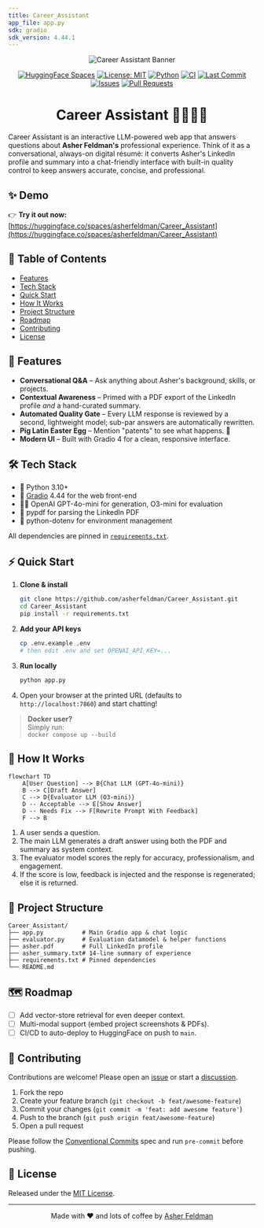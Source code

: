 ```yaml
---
title: Career_Assistant
app_file: app.py
sdk: gradio
sdk_version: 4.44.1
---
```


<p align="center">
  <img src="https://raw.githubusercontent.com/asherfeldman/Career_Assistant/main/.github/assets/banner.png" alt="Career Assistant Banner" />
</p>

<p align="center">
  <a href="https://huggingface.co/spaces/asherfeldman/Career_Assistant"><img alt="HuggingFace Spaces" src="https://img.shields.io/badge/Live%20Demo-HuggingFace-darkviolet?logo=huggingface&logoColor=white"></a>
  <a href="https://github.com/asherfeldman/Career_Assistant/blob/main/LICENSE"><img alt="License: MIT" src="https://img.shields.io/badge/License-MIT-yellow.svg"></a>
  <a href="https://www.python.org/downloads/"><img alt="Python" src="https://img.shields.io/badge/python-3.10%2B-blue.svg"></a>
  <a href="https://github.com/asherfeldman/Career_Assistant/actions"><img alt="CI" src="https://github.com/asherfeldman/Career_Assistant/actions/workflows/ci.yml/badge.svg"></a>
  <a href="https://github.com/asherfeldman/Career_Assistant/commits/main"><img alt="Last Commit" src="https://img.shields.io/github/last-commit/asherfeldman/Career_Assistant?style=flat"></a>
  <a href="https://github.com/asherfeldman/Career_Assistant/issues"><img alt="Issues" src="https://img.shields.io/github/issues/asherfeldman/Career_Assistant?color=important"></a>
  <a href="https://github.com/asherfeldman/Career_Assistant/pulls"><img alt="Pull Requests" src="https://img.shields.io/github/issues-pr/asherfeldman/Career_Assistant?color=success"></a>
</p>

<h1 align="center">Career Assistant 👩‍💼👨‍💼</h1>

Career Assistant is an interactive LLM-powered web app that answers questions about **Asher Feldman's** professional experience. Think of it as a conversational, always-on digital résumé: it converts Asher's LinkedIn profile and summary into a chat-friendly interface with built-in quality control to keep answers accurate, concise, and professional.

## ✨ Demo

👉 **Try it out now:** [https://huggingface.co/spaces/asherfeldman/Career_Assistant](https://huggingface.co/spaces/asherfeldman/Career_Assistant)

## 📜 Table of Contents
- [Features](#features)
- [Tech Stack](#tech-stack)
- [Quick Start](#quick-start)
- [How It Works](#how-it-works)
- [Project Structure](#project-structure)
- [Roadmap](#roadmap)
- [Contributing](#contributing)
- [License](#license)

## 🚀 Features
- **Conversational Q&A** – Ask anything about Asher's background, skills, or projects.
- **Contextual Awareness** – Primed with a PDF export of the LinkedIn profile *and* a hand-curated summary.
- **Automated Quality Gate** – Every LLM response is reviewed by a second, lightweight model; sub-par answers are automatically rewritten.
- **Pig Latin Easter Egg** – Mention "patents" to see what happens. 🐷
- **Modern UI** – Built with Gradio 4 for a clean, responsive interface.

## 🛠 Tech Stack
- 🐍 Python 3.10+
- 🤗 [Gradio](https://gradio.app/) 4.44 for the web front-end
- 🦜🔗 OpenAI GPT-4o-mini for generation, O3-mini for evaluation
- 📄 pypdf for parsing the LinkedIn PDF
- 🔑 python-dotenv for environment management  

All dependencies are pinned in [`requirements.txt`](requirements.txt).

## ⚡️ Quick Start

1. **Clone & install**

   ```bash
   git clone https://github.com/asherfeldman/Career_Assistant.git
   cd Career_Assistant
   pip install -r requirements.txt
   ```

2. **Add your API keys**

   ```bash
   cp .env.example .env
   # then edit .env and set OPENAI_API_KEY=...
   ```

3. **Run locally**

   ```bash
   python app.py
   ```

4. Open your browser at the printed URL (defaults to `http://localhost:7860`) and start chatting!

> **Docker user?**  
> Simply run:  
> `docker compose up --build`

## 🧠 How It Works

```mermaid
flowchart TD
    A[User Question] --> B{Chat LLM (GPT-4o-mini)}
    B --> C[Draft Answer]
    C --> D{Evaluator LLM (O3-mini)}
    D -- Acceptable --> E[Show Answer]
    D -- Needs Fix --> F[Rewrite Prompt With Feedback]
    F --> B
```

1. A user sends a question.
2. The main LLM generates a draft answer using both the PDF and summary as system context.
3. The evaluator model scores the reply for accuracy, professionalism, and engagement.
4. If the score is low, feedback is injected and the response is regenerated; else it is returned.

## 📁 Project Structure

```
Career_Assistant/
├── app.py           # Main Gradio app & chat logic
├── evaluator.py     # Evaluation datamodel & helper functions
├── asher.pdf        # Full LinkedIn profile
├── asher_summary.txt# 14-line summary of experience
├── requirements.txt # Pinned dependencies
└── README.md
```

## 🗺 Roadmap
- [ ] Add vector-store retrieval for even deeper context.
- [ ] Multi-modal support (embed project screenshots & PDFs).
- [ ] CI/CD to auto-deploy to HuggingFace on push to `main`.

## 🤝 Contributing
Contributions are welcome! Please open an [issue](https://github.com/asherfeldman/Career_Assistant/issues) or start a [discussion](https://github.com/asherfeldman/Career_Assistant/discussions).

1. Fork the repo
2. Create your feature branch (`git checkout -b feat/awesome‐feature`)
3. Commit your changes (`git commit -m 'feat: add awesome feature'`)
4. Push to the branch (`git push origin feat/awesome‐feature`)
5. Open a pull request

Please follow the [Conventional Commits](https://www.conventionalcommits.org/) spec and run `pre-commit` before pushing.

## 🪪 License
Released under the [MIT License](LICENSE).

---

<p align="center">
Made with ❤️ and lots of coffee by <a href="https://www.linkedin.com/in/asherfeldman/">Asher Feldman</a>
</p>
